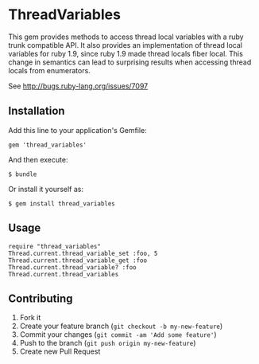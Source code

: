 # ThreadVariables

This gem provides methods to access thread local variables with a ruby trunk compatible
API. It also provides an implementation of thread local variables for ruby 1.9, since ruby
1.9 made thread locals fiber local. This change in semantics can lead to surprising
results when accessing thread locals from enumerators.

See http://bugs.ruby-lang.org/issues/7097


## Installation

Add this line to your application's Gemfile:

    gem 'thread_variables'

And then execute:

    $ bundle

Or install it yourself as:

    $ gem install thread_variables

## Usage

    require "thread_variables"
    Thread.current.thread_variable_set :foo, 5
    Thread.current.thread_variable_get :foo
    Thread.current.thread_variable? :foo
    Thread.current.thread_variables

## Contributing

1. Fork it
2. Create your feature branch (`git checkout -b my-new-feature`)
3. Commit your changes (`git commit -am 'Add some feature'`)
4. Push to the branch (`git push origin my-new-feature`)
5. Create new Pull Request
